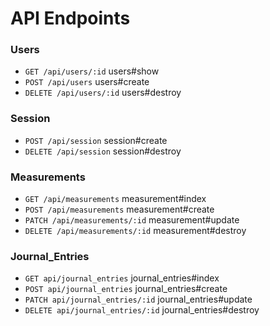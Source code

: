 # API Endpoints

### Users
- `GET /api/users/:id` users#show
- `POST /api/users` users#create
- `DELETE /api/users/:id` users#destroy

### Session
- `POST /api/session` session#create
- `DELETE /api/session` session#destroy

### Measurements
- `GET /api/measurements` measurement#index
- `POST /api/measurements` measurement#create
- `PATCH /api/measurements/:id` measurement#update
- `DELETE /api/measurements/:id` measurement#destroy

### Journal_Entries
- `GET api/journal_entries` journal_entries#index
- `POST api/journal_entries` journal_entries#create
- `PATCH api/journal_entries/:id` journal_entries#update
- `DELETE api/journal_entries/:id` journal_entries#destroy
